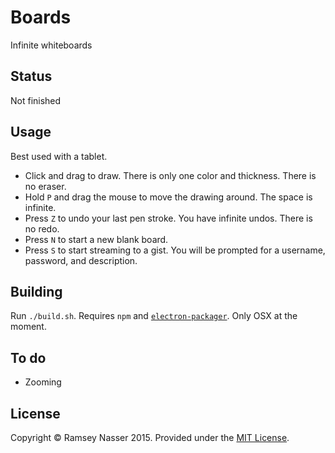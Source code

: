 # Boards

Infinite whiteboards

## Status

Not finished

## Usage

Best used with a tablet.

* Click and drag to draw. There is only one color and thickness. There is no eraser.
* Hold `P` and drag the mouse to move the drawing around. The space is infinite.
* Press `Z` to undo your last pen stroke. You have infinite undos. There is no redo.
* Press `N` to start a new blank board.
* Press `S` to start streaming to a gist. You will be prompted for a username, password, and description.

## Building

Run `./build.sh`. Requires `npm` and [`electron-packager`](https://github.com/electron-userland/electron-packager). Only OSX at the moment.

## To do

* Zooming

## License

Copyright © Ramsey Nasser 2015. Provided under the [MIT License](http://opensource.org/licenses/MIT).

